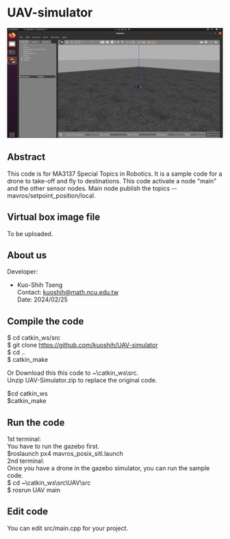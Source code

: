 # UAV-simulator

![alt text](https://github.com/kuoshih/UAV-simulator/blob/main/documents/gazebo.png)  


## Abstract
This code is for MA3137 Special Topics in Robotics.
It is a sample code for a drone to take-off and fly to destinations.
This code activate a node "main" and the other sensor nodes. 
Main node publish the topics -- mavros/setpoint_position/local. 

## Virtual box image file
To be uploaded.

## About us

Developer:   
* Kuo-Shih Tseng   
Contact: kuoshih@math.ncu.edu.tw   
Date: 2024/02/25  

## Compile the code
$ cd catkin_ws/src  
$ git clone https://github.com/kuoshih/UAV-simulator   
$ cd ..  
$ catkin_make  

Or Download this this code to ~\catkin_ws\src.   
Unzip UAV-Simulator.zip to replace the original code.
  
$cd catkin_ws  
$catkin_make  

## Run the code   
1st terminal:  
You have to run the gazebo first.  
$roslaunch px4 mavros_posix_sitl.launch   
2nd terminal:  
Once you have a drone in the gazebo simulator, you can run the sample code.  
$ cd ~\catkin_ws\src\UAV\src  
$ rosrun UAV main  


## Edit code  
You can edit src/main.cpp for your project.

